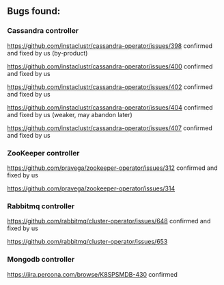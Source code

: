 ## Bugs found:
### Cassandra controller
https://github.com/instaclustr/cassandra-operator/issues/398 confirmed and fixed by us (by-product)

https://github.com/instaclustr/cassandra-operator/issues/400 confirmed and fixed by us

https://github.com/instaclustr/cassandra-operator/issues/402 confirmed and fixed by us

https://github.com/instaclustr/cassandra-operator/issues/404 confirmed and fixed by us (weaker, may abandon later)

https://github.com/instaclustr/cassandra-operator/issues/407 confirmed and fixed by us

### ZooKeeper controller
https://github.com/pravega/zookeeper-operator/issues/312 confirmed and fixed by us

https://github.com/pravega/zookeeper-operator/issues/314

### Rabbitmq controller
https://github.com/rabbitmq/cluster-operator/issues/648 confirmed and fixed by us

https://github.com/rabbitmq/cluster-operator/issues/653

### Mongodb controller
https://jira.percona.com/browse/K8SPSMDB-430 confirmed

